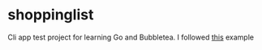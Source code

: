 # shoppinglist
Cli app test project for learning Go and Bubbletea.
I followed [this](https://github.com/charmbracelet/bubbletea/tree/master/tutorials/basics) example

